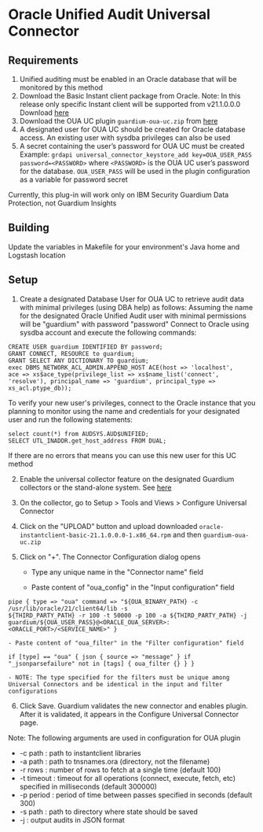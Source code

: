 # Oracle Unified Audit Universal Connector

## Requirements

1. Unified auditing must be enabled in an Oracle database that will be monitored by this method
2. Download the Basic Instant client package from Oracle. 
Note: In this release only specific Instant client will be supported from v21.1.0.0.0 Download [here](https://download.oracle.com/otn_software/linux/instantclient/211000/oracle-instantclient-basic-21.1.0.0.0-1.x86_64.rpm)
3. Download the OUA UC plugin `guardium-oua-uc.zip` from [here](https://github.com/IBM/universal-connectors/raw/main/filter-plugin/logstash-filter-oua-guardium/OracleUnifiedAuditPackage/OracleUnifiedAudit/guardium-oua-uc.zip)
4. A designated user for OUA UC should be created for Oracle database access. An existing user with sysdba privileges can also be used
5. A secret containing the user’s password for OUA UC must be created
Example: `grdapi universal_connector_keystore_add key=OUA_USER_PASS password=<PASSWORD>` where `<PASSWORD>` is the OUA UC user’s password for the database. `OUA_USER_PASS` will be used in the plugin configuration as a variable for password secret

Currently, this plug-in will work only on IBM Security Guardium Data Protection, not Guardium Insights

## Building

Update the variables in Makefile for your environment's Java home and Logstash location

## Setup

1. Create a designated Database User for OUA UC to retrieve audit data with minimal privileges (using DBA help) as follows:
Assuming the name for the designated Oracle Unified Audit user with minimal permissions will be "guardium" with password "password"
Connect to Oracle using sysdba account and execute the following commands:

```
CREATE USER guardium IDENTIFIED BY password;
GRANT CONNECT, RESOURCE to guardium;
GRANT SELECT ANY DICTIONARY TO guardium;
exec DBMS_NETWORK_ACL_ADMIN.APPEND_HOST ACE(host => 'localhost', 
ace => xs$ace_type(privilege_list => xs$name_list('connect', 
'resolve'), principal_name => 'guardium', principal_type => xs_acl.ptype_db));
```

To verify your new user's privileges, connect to the Oracle instance that you planning to monitor using the name and credentials for your designated user and run the following statements:

```
select count(*) from AUDSYS.AUD$UNIFIED;
SELECT UTL_INADDR.get_host_address FROM DUAL;
```

If there are no errors that means you can use this new user for this UC method

2. Enable the universal collector feature on the designated Guardium collectors or the stand-alone system. See [here](https://www.ibm.com/docs/en/guardium/11.4?topic=connector-enabling-guardium-universal-collectors)

3. On the collector, go to Setup > Tools and Views > Configure Universal Connector

4. Click on the "UPLOAD” button and upload downloaded `oracle-instantclient-basic-21.1.0.0.0-1.x86_64.rpm` and then `guardium-oua-uc.zip`

5. Click on "+". The Connector Configuration dialog opens 

    - Type any unique name in the "Connector name" field

    - Paste content of "oua_config" in the "Input configuration" field

```
pipe { type => "oua" command => "${OUA_BINARY_PATH} -c /usr/lib/oracle/21/client64/lib -s 
${THIRD_PARTY_PATH} -r 100 -t 50000 -p 100 -a ${THIRD_PARTY_PATH} -j 
guardium/${OUA_USER_PASS}@<ORACLE_OUA_SERVER>:<ORACLE_PORT>/<SERVICE_NAME>" }
```

    - Paste content of "oua_filter" in the "Filter configuration" field

```
if [type] == "oua" { json { source => "message" } if "_jsonparsefailure" not in [tags] { oua_filter {} } }
```

    - NOTE: The type specified for the filters must be unique among Universal Connectors and be identical in the input and filter configurations

6. Click Save. Guardium validates the new connector and enables plugin. After it is validated, it appears in the Configure Universal Connector page.

Note: The following arguments are used in configuration for OUA plugin
- -c path : path to instantclient libraries
- -a path : path to tnsnames.ora (directory, not the filename)
- -r rows : number of rows to fetch at a single time (default 100)
- -t timeout : timeout for all operations (connect, execute, fetch, etc) specified in milliseconds (default 300000)
- -p period : period of time between passes specified in seconds (default 300)
- -s path : path to directory where state should be saved
- -j : output audits in JSON format
